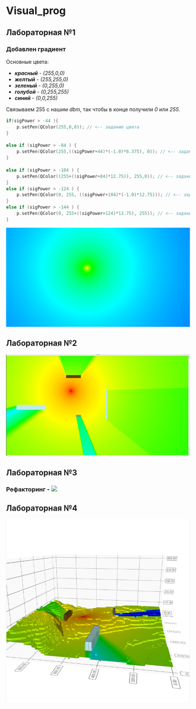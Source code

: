 # Visual_prog

## Лабораторная №1

### Добавлен градиент 

Основные цвета:
- ___красный___ - _(255,0,0)_
- ___желтый___ - _(255,255,0)_
- ___зеленый___ - _(0,255,0)_
- ___голубой___ - _(0,255,255)_
- ___синий___ - _(0,0,255)_ 

Связываем 255 с нашим *dbm*, так чтобы в конце получили *0* или *255*.

```c
if(sigPower > -44 ){
    p.setPen(QColor(255,0,0)); // <-- задание цвета
}

else if (sigPower > -84 ) {
    p.setPen(QColor(255,((sigPower+44)*(-1.0)*6.375), 0)); // <-- задание цвета
}

else if (sigPower > -104 ) {
    p.setPen(QColor((255+((sigPower+84)*12.75)), 255,0)); // <-- задание цвета
}
else if (sigPower > -124 ) {
    p.setPen(QColor(0, 255, ((sigPower+104)*(-1.0)*12.75))); // <-- задание цвета
}
else if (sigPower > -144 ) {
    p.setPen(QColor(0, 255+((sigPower+124)*12.75), 255)); // <-- задание цвета
}
```


![](https://github.com/Ivan-PIA/Visual_prog/blob/main/photo/%D0%A1%D0%BD%D0%B8%D0%BC%D0%BE%D0%BA%20%D1%8D%D0%BA%D1%80%D0%B0%D0%BD%D0%B0%20%D0%BE%D1%82%202023-10-02%2002-26-46.png)


## Лабораторная №2

<img src = "photo/bar2.png">

## Лабораторная №3

### Рефакторинг - ![](https://img.shields.io/badge/Done-green.svg)

## Лабораторная №4

<img src = "photo/12.png">